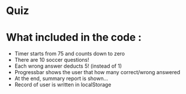 # Quiz

# What included in the code :

- Timer starts from 75 and counts down to zero
- There are 10 soccer questions!   
- Each wrong answer deducts 5! (instead of 1)
- Progressbar shows the user that how many correct/wrong answered 
- At the end, summary report is shown... 
- Record of user is written in localStorage  
 


